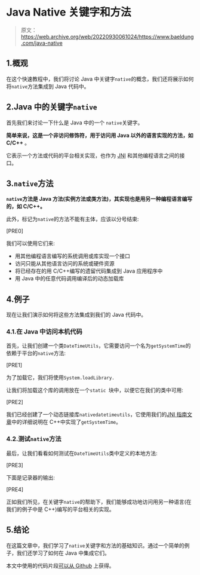# Java Native 关键字和方法

> 原文：<https://web.archive.org/web/20220930061024/https://www.baeldung.com/java-native>

## 1.概观

在这个快速教程中，我们将讨论 Java 中关键字`native`的概念，我们还将展示如何将`native`方法集成到 Java 代码中。

## 2.Java 中的关键字`native`

首先我们来讨论一下什么是 Java 中的一个 `native`关键字。

**简单来说，这是一个非访问修饰符，用于访问用 Java 以外的语言实现的方法，如 C/C++** 。

它表示一个方法或代码的平台相关实现，也作为 [JNI](/web/20221125202404/https://www.baeldung.com/jni) 和其他编程语言之间的接口。

## 3.`native`方法

**`native`方法是 Java 方法(实例方法或类方法)，其实现也是用另一种编程语言编写的，如 C/C++。**

此外，标记为`native`的方法不能有主体，应该以分号结束:

[PRE0]

我们可以使用它们来:

*   用其他编程语言编写的系统调用或库实现一个接口
*   访问只能从其他语言访问的系统或硬件资源
*   将已经存在的用 C/C++编写的遗留代码集成到 Java 应用程序中
*   用 Java 中的任意代码调用编译后的动态加载库

## 4.例子

现在让我们演示如何将这些方法集成到我们的 Java 代码中。

### 4.1.在 Java 中访问本机代码

首先，让我们创建一个类`DateTimeUtils`，它需要访问一个名为`getSystemTime`的依赖于平台的`native`方法:

[PRE1]

为了加载它，我们将使用`System.loadLibrary.`

让我们将加载这个库的调用放在一个`static `块中，以便它在我们的类中可用:

[PRE2]

我们已经创建了一个动态链接库`nativedatetimeutils`，它使用我们的[JNI 指南文章](/web/20221125202404/https://www.baeldung.com/jni)中的详细说明在 C++中实现了`getSystemTime`。

### 4.2.测试`native`方法

最后，让我们看看如何测试在`DateTimeUtils`类中定义的本地方法:

[PRE3]

下面是记录器的输出:

[PRE4]

正如我们所见，在关键字`native`的帮助下，我们能够成功地访问用另一种语言(在我们的例子中是 C++)编写的平台相关的实现。

## 5.结论

在这篇文章中，我们学习了`native`关键字和方法的基础知识。通过一个简单的例子，我们还学习了如何在 Java 中集成它们。

本文中使用的代码片段[可以从 Github](https://web.archive.org/web/20221125202404/https://github.com/eugenp/tutorials/tree/master/core-java-modules/core-java-lang-syntax-2) 上获得。